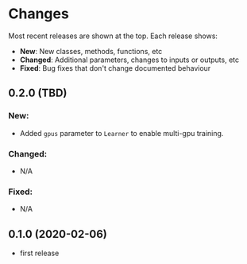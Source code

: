 # Changes

Most recent releases are shown at the top. Each release shows:

- **New**: New classes, methods, functions, etc
- **Changed**: Additional parameters, changes to inputs or outputs, etc
- **Fixed**: Bug fixes that don't change documented behaviour



## 0.2.0 (TBD)

### New:
- Added `gpus` parameter to `Learner` to enable multi-gpu training.

### Changed:
- N/A

### Fixed:
- N/A


## 0.1.0 (2020-02-06)

- first release



